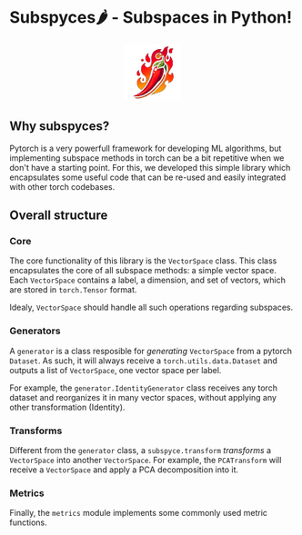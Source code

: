 # Subspyces🌶️ - Subspaces in Python!

<p align="center">
  <img src="docs/logo.png" alt="Alt text" width="100">
</p>

## Why subspyces?

Pytorch is a very powerfull framework for developing ML algorithms, but implementing subspace methods in torch can be a bit repetitive when we don't have a starting point. For this, we developed this simple library which encapsulates some useful code that can be re-used and easily integrated with other torch codebases.


## Overall structure

### Core

The core functionality of this library is the `VectorSpace` class.
This class encapsulates the core of all subspace methods: a simple vector space. Each `VectorSpace` contains a label, a dimension, and set of vectors, which are stored in `torch.Tensor` format.

Idealy, `VectorSpace` should handle all such operations regarding subspaces.

### Generators

A `generator` is a class resposible for _generating_ `VectorSpace` from a pytorch `Dataset`. As such, it will always receive a `torch.utils.data.Dataset` and outputs a list of `VectorSpace`, one vector space per label.

For example, the `generator.IdentityGenerator` class receives any torch dataset and reorganizes it in many vector spaces, without applying any other transformation (Identity).

### Transforms

Different from the `generator` class, a `subspyce.transform` _transforms_ a `VectorSpace` into another `VectorSpace`. For example, the `PCATransform` will receive a `VectorSpace` and apply a PCA decomposition into it.

### Metrics

Finally, the `metrics` module implements some commonly used metric functions.